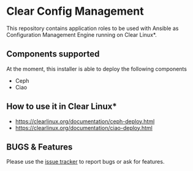 # Clear Config Management
This repository contains application roles to be used with Ansible
as Configuration Management Engine running on Clear Linux*.


## Components supported
At the moment, this installer is able to deploy the following components
 - Ceph
 - Ciao

## How to use it in Clear Linux*
- https://clearlinux.org/documentation/ceph-deploy.html
- https://clearlinux.org/documentation/ciao-deploy.html

## BUGS & Features
Please use the [issue tracker](http://github.com/clearlinux/clear-config-management/issues)
to report bugs or ask for features.
